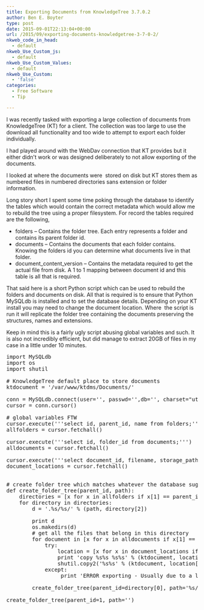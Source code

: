 ```yaml
---
title: Exporting Documents from KnowledgeTree 3.7.0.2
author: Ben E. Boyter
type: post
date: 2015-09-01T22:13:04+00:00
url: /2015/09/exporting-documents-knowledgetree-3-7-0-2/
nkweb_code_in_head:
  - default
nkweb_Use_Custom_js:
  - default
nkweb_Use_Custom_Values:
  - default
nkweb_Use_Custom:
  - 'false'
categories:
  - Free Software
  - Tip

---
```

I was recently tasked with exporting a large collection of documents from KnowledgeTree (KT) for a client. The collection was too large to use the download all functionality and too wide to attempt to export each folder individually.

I had played around with the WebDav connection that KT provides but it either didn't work or was designed deliberately to not allow exporting of the documents.

I looked at where the documents were  stored on disk but KT stores them as numbered files in numbered directories sans extension or folder information.

Long story short I spent some time poking through the database to identify the tables which would contain the correct metadata which would allow me to rebuild the tree using a proper filesystem. For record the tables required are the following,

  * folders &#8211; Contains the folder tree. Each entry represents a folder and contains its parent folder id.
  * documents &#8211; Contains the documents that each folder contains. Knowing the folders id you can determine what documents live in that folder.
  * document\_content\_version &#8211; Contains the metadata required to get the actual file from disk. A 1 to 1 mapping between document id and this table is all that is required.

That said here is a short Python script which can be used to rebuild the folders and documents on disk. All that is required is to ensure that Python MySQLdb is installed and to set the database details. Depending on your KT install you may need to change the document location. Where  the script is run it will replicate the folder tree containing the documents preserving the structures, names and extensions.

Keep in mind this is a fairly ugly script abusing global variables and such. It is also not incredibly efficient, but did manage to extract 20GB of files in my case in a little under 10 minutes.

<pre>import MySQLdb
import os
import shutil

# KnowledgeTree default place to store documents
ktdocument = '/var/www/ktdms/Documents/'

conn = MySQLdb.connect(user='', passwd='',db='', charset="utf8", use_unicode=True)
cursor = conn.cursor()

# global variables FTW
cursor.execute('''select id, parent_id, name from folders;''')
allfolders = cursor.fetchall()

cursor.execute('''select id, folder_id from documents;''')
alldocuments = cursor.fetchall()

cursor.execute('''select document_id, filename, storage_path from document_content_version;''')
document_locations = cursor.fetchall()


# create folder tree which matches whatever the database suggests exists
def create_folder_tree(parent_id, path):
    directories = [x for x in allfolders if x[1] == parent_id]
    for directory in directories:
        d = '.%s/%s/' % (path, directory[2])
        
        print d
        os.makedirs(d)
        # get all the files that belong in this directory
        for document in [x for x in alldocuments if x[1] == directory[0]]:
            try:
                location = [x for x in document_locations if document[0] == x[0]][0]
                print 'copy %s%s %s%s' % (ktdocument, location[2], d, location[1])
                shutil.copy2('%s%s' % (ktdocument, location[2]), '%s%s' % (d, location[1]))
            except:
                 print 'ERROR exporting - Usually due to a linked document.'

        create_folder_tree(parent_id=directory[0], path='%s/%s' % (path, directory[2]))

create_folder_tree(parent_id=1, path='')

</pre>